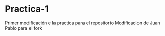 # Practica-1
Primer modificación e la practica para el repositorio
Modificacion de Juan Pablo para el fork
